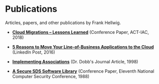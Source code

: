 # Publications

Articles, papers, and other publications by Frank Hellwig.

- [**Cloud Migrations &ndash; Lessons Learned**](https://github.com/fhellwig/publications/blob/master/cloud-migrations-lessons-learned.md) (Conference Paper, ACT-IAC, 2018)

- [**5 Reasons to Move Your Line-of-Business Applications to the Cloud**](https://github.com/fhellwig/publications/blob/master/5-reasons-to-move-your-lob-apps-to-the-cloud.md) (LinkedIn Post, 2016)

- [**Implementing Associations**](https://github.com/fhellwig/publications/blob/master/implementing-associations.md) (Dr. Dobb's Journal Article, 1998)

- [**A Secure SDS Software Library**](https://github.com/fhellwig/publications/blob/master/a-secure-sds-software-library.md) (Conference Paper, Eleventh National Computer Security Conference, 1988)
